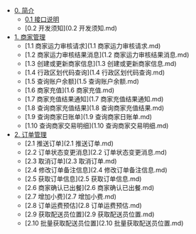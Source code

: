 * [0. 简介]()
  * [0.1 接口说明](README.md)
  * [0.2 开发须知](0.2 开发须知.md)
* [1. 商家管理]()
  * [1.1 商家运力审核请求](1.1 商家运力审核请求.md)
  * [1.2 商家运力审核结果消息](1.2 商家运力审核结果消息.md)
  * [1.3 创建或更新商家信息](1.3 创建或更新商家信息.md)
  * [1.4 行政区划代码查询](1.4 行政区划代码查询.md)
  * [1.5 查询账户余额](1.5 查询账户余额.md)
  * [1.6 商家充值](1.6 商家充值.md)
  * [1.7 商家充值结果通知](1.7 商家充值结果通知.md)
  * [1.8 查询商家充值结果](1.8 查询商家充值结果.md)
  * [1.9 查询商家日账单](1.9 查询商家日账单.md)
  * [1.10 查询商家交易明细](1.10 查询商家交易明细.md)
* [2. 订单管理]()
  * [2.1 推送订单](2.1 推送订单.md)
  * [2.2 订单状态变更消息](2.2 订单状态变更消息.md)
  * [2.3 取消订单](2.3 取消订单.md)
  * [2.4 修改订单备注信息](2.4 修改订单备注信息.md)
  * [2.5 获取订单信息](2.5 获取订单信息.md)
  * [2.6 商家确认已出餐](2.6 商家确认已出餐.md)
  * [2.7 增加小费](2.7 增加小费.md)
  * [2.8 订单运费预估](2.8 订单运费预估.md)
  * [2.9 获取配送员位置](2.9 获取配送员位置.md)
  * [2.10 批量获取配送员位置](2.10 批量获取配送员位置.md)
